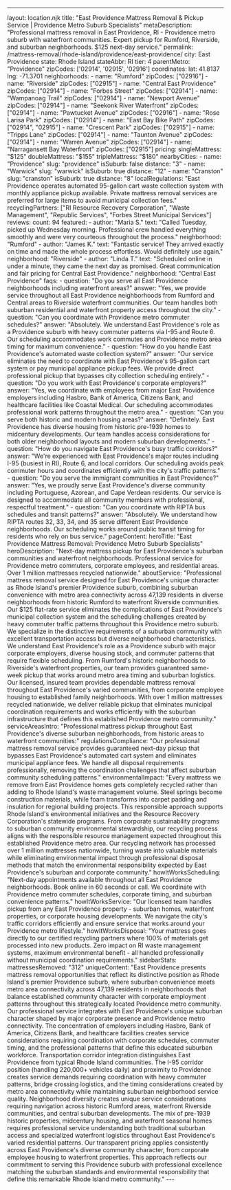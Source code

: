 ---
layout: location.njk
title: "East Providence Mattress Removal & Pickup Service | Providence Metro Suburb Specialists" metaDescription: "Professional mattress removal in East Providence, RI - Providence metro suburb with waterfront communities. Expert pickup for Rumford, Riverside, and suburban neighborhoods. $125 next-day service."
permalink: /mattress-removal/rhode-island/providence/east-providence/
city: East Providence state: Rhode Island stateAbbr: RI tier: 4 parentMetro: "Providence" zipCodes: ['02914', '02915', '02916'] coordinates: lat: 41.8137 lng: -71.3701 neighborhoods: - name: "Rumford" zipCodes: ["02916"] - name: "Riverside" zipCodes: ["02915"] - name: "Central East Providence" zipCodes: ["02914"] - name: "Forbes Street" zipCodes: ["02914"] - name: "Wampanoag Trail" zipCodes: ["02914"] - name: "Newport Avenue" zipCodes: ["02914"] - name: "Seekonk River Waterfront" zipCodes: ["02914"] - name: "Pawtucket Avenue" zipCodes: ["02916"] - name: "Rose Larisa Park" zipCodes: ["02914"] - name: "East Bay Bike Path" zipCodes: ["02914", "02915"] - name: "Crescent Park" zipCodes: ["02915"] - name: "Tripps Lane" zipCodes: ["02914"] - name: "Taunton Avenue" zipCodes: ["02914"] - name: "Warren Avenue" zipCodes: ["02914"] - name: "Narragansett Bay Waterfront" zipCodes: ["02915"] pricing: singleMattress: "$125" doubleMattress: "$155" tripleMattress: "$180" nearbyCities: - name: "Providence" slug: "providence" isSuburb: false distance: "3" - name: "Warwick" slug: "warwick" isSuburb: true distance: "12" - name: "Cranston" slug: "cranston" isSuburb: true distance: "8" localRegulations: "East Providence operates automated 95-gallon cart waste collection system with monthly appliance pickup available. Private mattress removal services are preferred for large items to avoid municipal collection fees." recyclingPartners: ["RI Resource Recovery Corporation", "Waste Management", "Republic Services", "Forbes Street Municipal Services"] reviews: count: 94 featured: - author: "Maria S." text: "Called Tuesday, picked up Wednesday morning. Professional crew handled everything smoothly and were very courteous throughout the process." neighborhood: "Rumford" - author: "James K." text: "Fantastic service! They arrived exactly on time and made the whole process effortless. Would definitely use again." neighborhood: "Riverside" - author: "Linda T." text: "Scheduled online in under a minute, they came the next day as promised. Great communication and fair pricing for Central East Providence." neighborhood: "Central East Providence" faqs: - question: "Do you serve all East Providence neighborhoods including waterfront areas?" answer: "Yes, we provide service throughout all East Providence neighborhoods from Rumford and Central areas to Riverside waterfront communities. Our team handles both suburban residential and waterfront property access throughout the city." - question: "Can you coordinate with Providence metro commuter schedules?" answer: "Absolutely. We understand East Providence's role as a Providence suburb with heavy commuter patterns via I-95 and Route 6. Our scheduling accommodates work commutes and Providence metro area timing for maximum convenience." - question: "How do you handle East Providence's automated waste collection system?" answer: "Our service eliminates the need to coordinate with East Providence's 95-gallon cart system or pay municipal appliance pickup fees. We provide direct professional pickup that bypasses city collection scheduling entirely." - question: "Do you work with East Providence's corporate employers?" answer: "Yes, we coordinate with employees from major East Providence employers including Hasbro, Bank of America, Citizens Bank, and healthcare facilities like Coastal Medical. Our scheduling accommodates professional work patterns throughout the metro area." - question: "Can you serve both historic and modern housing areas?" answer: "Definitely. East Providence has diverse housing from historic pre-1939 homes to midcentury developments. Our team handles access considerations for both older neighborhood layouts and modern suburban developments." - question: "How do you navigate East Providence's busy traffic corridors?" answer: "We're experienced with East Providence's major routes including I-95 (busiest in RI), Route 6, and local corridors. Our scheduling avoids peak commuter hours and coordinates efficiently with the city's traffic patterns." - question: "Do you serve the immigrant communities in East Providence?" answer: "Yes, we proudly serve East Providence's diverse community including Portuguese, Azorean, and Cape Verdean residents. Our service is designed to accommodate all community members with professional, respectful treatment." - question: "Can you coordinate with RIPTA bus schedules and transit patterns?" answer: "Absolutely. We understand how RIPTA routes 32, 33, 34, and 35 serve different East Providence neighborhoods. Our scheduling works around public transit timing for residents who rely on bus service." pageContent: heroTitle: "East Providence Mattress Removal: Providence Metro Suburb Specialists" heroDescription: "Next-day mattress pickup for East Providence's suburban communities and waterfront neighborhoods. Professional service for Providence metro commuters, corporate employees, and residential areas. Over 1 million mattresses recycled nationwide." aboutService: "Professional mattress removal service designed for East Providence's unique character as Rhode Island's premier Providence suburb, combining suburban convenience with metro area connectivity across 47,139 residents in diverse neighborhoods from historic Rumford to waterfront Riverside communities. Our $125 flat-rate service eliminates the complications of East Providence's municipal collection system and the scheduling challenges created by heavy commuter traffic patterns throughout this Providence metro suburb. We specialize in the distinctive requirements of a suburban community with excellent transportation access but diverse neighborhood characteristics. We understand East Providence's role as a Providence suburb with major corporate employers, diverse housing stock, and commuter patterns that require flexible scheduling. From Rumford's historic neighborhoods to Riverside's waterfront properties, our team provides guaranteed same-week pickup that works around metro area timing and suburban logistics. Our licensed, insured team provides dependable mattress removal throughout East Providence's varied communities, from corporate employee housing to established family neighborhoods. With over 1 million mattresses recycled nationwide, we deliver reliable pickup that eliminates municipal coordination requirements and works efficiently with the suburban infrastructure that defines this established Providence metro community." serviceAreasIntro: "Professional mattress pickup throughout East Providence's diverse suburban neighborhoods, from historic areas to waterfront communities:" regulationsCompliance: "Our professional mattress removal service provides guaranteed next-day pickup that bypasses East Providence's automated cart system and eliminates municipal appliance fees. We handle all disposal requirements professionally, removing the coordination challenges that affect suburban community scheduling patterns." environmentalImpact: "Every mattress we remove from East Providence homes gets completely recycled rather than adding to Rhode Island's waste management volume. Steel springs become construction materials, while foam transforms into carpet padding and insulation for regional building projects. This responsible approach supports Rhode Island's environmental initiatives and the Resource Recovery Corporation's statewide programs. From corporate sustainability programs to suburban community environmental stewardship, our recycling process aligns with the responsible resource management expected throughout this established Providence metro area. Our recycling network has processed over 1 million mattresses nationwide, turning waste into valuable materials while eliminating environmental impact through professional disposal methods that match the environmental responsibility expected by East Providence's suburban and corporate community." howItWorksScheduling: "Next-day appointments available throughout all East Providence neighborhoods. Book online in 60 seconds or call. We coordinate with Providence metro commuter schedules, corporate timing, and suburban convenience patterns." howItWorksService: "Our licensed team handles pickup from any East Providence property - suburban homes, waterfront properties, or corporate housing developments. We navigate the city's traffic corridors efficiently and ensure service that works around your Providence metro lifestyle." howItWorksDisposal: "Your mattress goes directly to our certified recycling partners where 100% of materials get processed into new products. Zero impact on RI waste management systems, maximum environmental benefit - all handled professionally without municipal coordination requirements." sidebarStats: mattressesRemoved: "312" uniqueContent: "East Providence presents mattress removal opportunities that reflect its distinctive position as Rhode Island's premier Providence suburb, where suburban convenience meets metro area connectivity across 47,139 residents in neighborhoods that balance established community character with corporate employment patterns throughout this strategically located Providence metro community. Our professional service integrates with East Providence's unique suburban character shaped by major corporate presence and Providence metro connectivity. The concentration of employers including Hasbro, Bank of America, Citizens Bank, and healthcare facilities creates service considerations requiring coordination with corporate schedules, commuter timing, and the professional patterns that define this educated suburban workforce. Transportation corridor integration distinguishes East Providence from typical Rhode Island communities. The I-95 corridor position (handling 220,000+ vehicles daily) and proximity to Providence creates service demands requiring coordination with heavy commuter patterns, bridge crossing logistics, and the timing considerations created by metro area connectivity while maintaining suburban neighborhood service quality. Neighborhood diversity creates unique service considerations requiring navigation across historic Rumford areas, waterfront Riverside communities, and central suburban developments. The mix of pre-1939 historic properties, midcentury housing, and waterfront seasonal homes requires professional service understanding both traditional suburban access and specialized waterfront logistics throughout East Providence's varied residential patterns. Our transparent pricing applies consistently across East Providence's diverse community character, from corporate employee housing to waterfront properties. This approach reflects our commitment to serving this Providence suburb with professional excellence matching the suburban standards and environmental responsibility that define this remarkable Rhode Island metro community." ---
